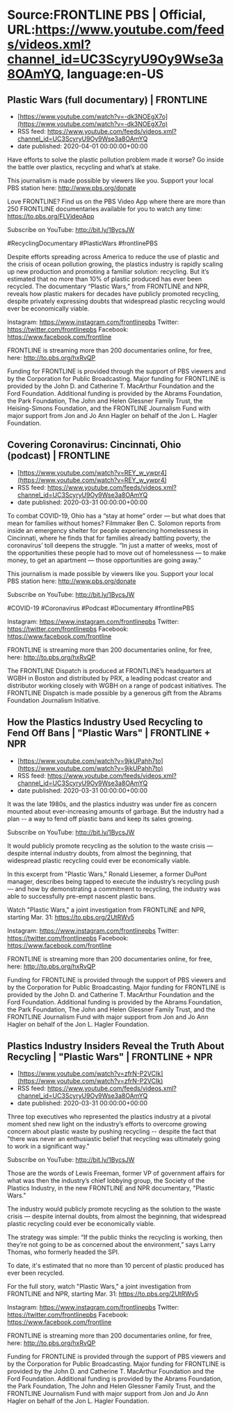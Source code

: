 # Source:FRONTLINE PBS | Official, URL:https://www.youtube.com/feeds/videos.xml?channel_id=UC3ScyryU9Oy9Wse3a8OAmYQ, language:en-US

## Plastic Wars (full documentary) | FRONTLINE
 - [https://www.youtube.com/watch?v=-dk3NOEgX7o](https://www.youtube.com/watch?v=-dk3NOEgX7o)
 - RSS feed: https://www.youtube.com/feeds/videos.xml?channel_id=UC3ScyryU9Oy9Wse3a8OAmYQ
 - date published: 2020-04-01 00:00:00+00:00

Have efforts to solve the plastic pollution problem made it worse? Go inside the battle over plastics, recycling and what’s at stake.

This journalism is made possible by viewers like you. Support your local PBS station here: http://www.pbs.org/donate

Love FRONTLINE? Find us on the PBS Video App where there are more than 250 FRONTLINE documentaries available for you to watch any time: https://to.pbs.org/FLVideoApp
 
Subscribe on YouTube: http://bit.ly/1BycsJW

#RecyclingDocumentary #PlasticWars #frontlinePBS

Despite efforts spreading across America to reduce the use of plastic and the crisis of ocean pollution growing, the plastics industry is rapidly scaling up new production and promoting a familiar solution: recycling. But it’s estimated that no more than 10% of plastic produced has ever been recycled. The documentary “Plastic Wars,” from FRONTLINE and NPR, reveals how plastic makers for decades have publicly promoted recycling, despite privately expressing doubts that widespread plastic recycling would ever be economically viable.

Instagram: https://www.instagram.com/frontlinepbs
Twitter: https://twitter.com/frontlinepbs
Facebook: https://www.facebook.com/frontline

FRONTLINE is streaming more than 200 documentaries online, for free, here: http://to.pbs.org/hxRvQP 

Funding for FRONTLINE is provided through the support of PBS viewers and by the Corporation for Public Broadcasting. Major funding for FRONTLINE is provided by the John D. and Catherine T. MacArthur Foundation and the Ford Foundation. Additional funding is provided by the Abrams Foundation, the Park Foundation, The John and Helen Glessner Family Trust, the Heising-Simons Foundation, and the FRONTLINE Journalism Fund with major support from Jon and Jo Ann Hagler on behalf of the Jon L. Hagler Foundation.

## Covering Coronavirus: Cincinnati, Ohio (podcast) | FRONTLINE
 - [https://www.youtube.com/watch?v=REY_w_ywpr4](https://www.youtube.com/watch?v=REY_w_ywpr4)
 - RSS feed: https://www.youtube.com/feeds/videos.xml?channel_id=UC3ScyryU9Oy9Wse3a8OAmYQ
 - date published: 2020-03-31 00:00:00+00:00

To combat COVID-19, Ohio has a “stay at home” order — but what does that mean for families without homes? Filmmaker Ben C. Solomon reports from inside an emergency shelter for people experiencing homelessness in Cincinnati, where he finds that for families already battling poverty, the coronavirus’ toll deepens the struggle. “In just a matter of weeks, most of the opportunities these people had to move out of homelessness — to make money, to get an apartment — those opportunities are going away.” 

This journalism is made possible by viewers like you. Support your local PBS station here: http://www.pbs.org/donate

Subscribe on YouTube: http://bit.ly/1BycsJW

#COVID-19 #Coronavirus #Podcast #Documentary #frontlinePBS 

Instagram: https://www.instagram.com/frontlinepbs
Twitter: https://twitter.com/frontlinepbs
Facebook: https://www.facebook.com/frontline

FRONTLINE is streaming more than 200 documentaries online, for free, here: http://to.pbs.org/hxRvQP 

The FRONTLINE Dispatch is produced at FRONTLINE’s headquarters at WGBH in Boston and distributed by PRX, a leading podcast creator and distributor working closely with WGBH on a range of podcast initiatives. The FRONTLINE Dispatch is made possible by a generous gift from the Abrams Foundation Journalism Initiative.

## How the Plastics Industry Used Recycling to Fend Off Bans | "Plastic Wars" | FRONTLINE + NPR
 - [https://www.youtube.com/watch?v=9jkUPahh7to](https://www.youtube.com/watch?v=9jkUPahh7to)
 - RSS feed: https://www.youtube.com/feeds/videos.xml?channel_id=UC3ScyryU9Oy9Wse3a8OAmYQ
 - date published: 2020-03-31 00:00:00+00:00

It was the late 1980s, and the plastics industry was under fire as concern mounted about ever-increasing amounts of garbage. But the industry had a plan -- a way to fend off plastic bans and keep its sales growing.

Subscribe on YouTube: http://bit.ly/1BycsJW

It would publicly promote recycling as the solution to the waste crisis — despite internal industry doubts, from almost the beginning, that widespread plastic recycling could ever be economically viable.

In this excerpt from "Plastic Wars," Ronald Liesemer, a former DuPont manager, describes being tapped to execute the industry’s recycling push — and how by demonstrating a commitment to recycling, the industry was able to successfully pre-empt nascent plastic bans.

Watch "Plastic Wars," a joint investigation from FRONTLINE and NPR, starting Mar. 31: https://to.pbs.org/2UtRWv5

Instagram: https://www.instagram.com/frontlinepbs
Twitter: https://twitter.com/frontlinepbs
Facebook: https://www.facebook.com/frontline

FRONTLINE is streaming more than 200 documentaries online, for free, here: http://to.pbs.org/hxRvQP 

Funding for FRONTLINE is provided through the support of PBS viewers and by the Corporation for Public Broadcasting. Major funding for FRONTLINE is provided by the John D. and Catherine T. MacArthur Foundation and the Ford Foundation. Additional funding is provided by the Abrams Foundation, the Park Foundation, The John and Helen Glessner Family Trust, and the FRONTLINE Journalism Fund with major support from Jon and Jo Ann Hagler on behalf of the Jon L. Hagler Foundation.

## Plastics Industry Insiders Reveal the Truth About Recycling | "Plastic Wars" | FRONTLINE + NPR
 - [https://www.youtube.com/watch?v=zfrN-P2VCIk](https://www.youtube.com/watch?v=zfrN-P2VCIk)
 - RSS feed: https://www.youtube.com/feeds/videos.xml?channel_id=UC3ScyryU9Oy9Wse3a8OAmYQ
 - date published: 2020-03-31 00:00:00+00:00

Three top executives who represented the plastics industry at a pivotal moment shed new light on the industry’s efforts to overcome growing concern about plastic waste by pushing recycling -- despite the fact that "there was never an enthusiastic belief that recycling was ultimately going to work in a significant way."

Subscribe on YouTube: http://bit.ly/1BycsJW

Those are the words of Lewis Freeman, former VP of government affairs for what was then the industry’s chief lobbying group, the Society of the Plastics Industry, in the new FRONTLINE and NPR documentary, "Plastic Wars."

The industry would publicly promote recycling as the solution to the waste crisis — despite internal doubts, from almost the beginning, that widespread plastic recycling could ever be economically viable.

The strategy was simple: “If the public thinks the recycling is working, then they’re not going to be as concerned about the environment,” says Larry Thomas, who formerly headed the SPI.

To date, it's estimated that no more than 10 percent of plastic produced has ever been recycled.

For the full story, watch "Plastic Wars," a joint investigation from FRONTLINE and NPR, starting Mar. 31: https://to.pbs.org/2UtRWv5

Instagram: https://www.instagram.com/frontlinepbs
Twitter: https://twitter.com/frontlinepbs
Facebook: https://www.facebook.com/frontline

FRONTLINE is streaming more than 200 documentaries online, for free, here: http://to.pbs.org/hxRvQP 

Funding for FRONTLINE is provided through the support of PBS viewers and by the Corporation for Public Broadcasting. Major funding for FRONTLINE is provided by the John D. and Catherine T. MacArthur Foundation and the Ford Foundation. Additional funding is provided by the Abrams Foundation, the Park Foundation, The John and Helen Glessner Family Trust, and the FRONTLINE Journalism Fund with major support from Jon and Jo Ann Hagler on behalf of the Jon L. Hagler Foundation.

